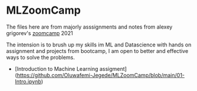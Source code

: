 # MLZoomCamp

The files here are from majorly asssignments and notes from alexey grigorev's [zoomcamp](https://github.com/alexeygrigorev/mlbookcamp-code/blob/master/course-zoomcamp/README.md) 2021 

The intension is to brush up my skills im ML and Datascience with hands on assignment and projects from bootcamp, I am open to better and effective ways to solve the problems.

* [Introduction to Machine Learning assigment] (https://github.com/Oluwafemi-Jegede/MLZoomCamp/blob/main/01-Intro.ipynb)

